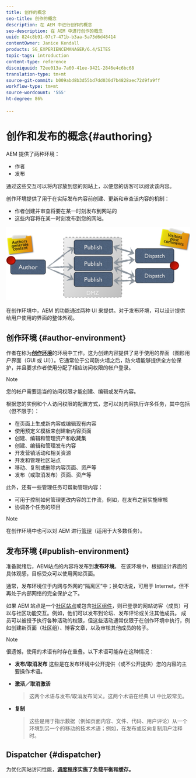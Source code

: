 ```yaml
---
title: 创作的概念
seo-title: 创作的概念
description: 在 AEM 中进行创作的概念
seo-description: 在 AEM 中进行创作的概念
uuid: 824c8b91-07c7-471b-b3aa-5a73d6d48414
contentOwner: Janice Kendall
products: SG_EXPERIENCEMANAGER/6.4/SITES
topic-tags: introduction
content-type: reference
discoiquuid: 72ee013a-7a60-41ee-9421-2846e4c6bc68
translation-type: tm+mt
source-git-commit: b009abd8b3d55bd7dd030d7b4828aec72d9fa9ff
workflow-type: tm+mt
source-wordcount: '555'
ht-degree: 86%

---
```



# 创作和发布的概念{#authoring}

AEM 提供了两种环境：

* 作者
* 发布

通过这些交互可以将内容放到您的网站上，以便您的访客可以阅读该内容。

创作环境提供了用于在实际发布内容前创建、更新和审查该内容的机制：

* 作者创建并审查将要在某一时刻发布到网站的
* 这些内容将在某一时刻发布到您的网站。

![chlimage_1-289](assets/chlimage_1-289.png)

在创作环境中，AEM 的功能通过两种 UI 来提供。对于发布环境，可以设计提供给用户使用的界面的整体外观。

## 创作环境 {#author-environment}

作者在称为&#x200B;**[创作环境](/help/sites-authoring/home.md)**&#x200B;的环境中工作。这为创建内容提供了易于使用的界面（图形用户界面（GUI 或 UI））。它通常位于公司防火墙之后，防火墙能够提供全方位保护，并且要求作者使用分配了相应访问权限的帐户登录。

>[!NOTE]
>
>您的帐户需要适当的访问权限才能创建、编辑或发布内容。

根据您的实例和个人访问权限的配置方式，您可以对内容执行许多任务，其中包括（但不限于）：

* 在页面上生成新内容或编辑现有内容
* 使用预定义模板来创建新内容页面
* 创建、编辑和管理资产和收藏集
* 创建、编辑和管理发布内容
* 开发营销活动和相关资源
* 开发和管理社区站点
* 移动、复制或删除内容页面、资产等
* 发布（或取消发布）页面、资产等

此外，还有一些管理任务可帮助管理内容：

* 可用于控制如何管理更改内容的工作流，例如，在发布之前实施审核
* 协调各个任务的项目

>[!NOTE]
>
>在创作环境中也可以对 AEM 进行[管理](/help/sites-administering/home.md)（适用于大多数任务）。

## 发布环境 {#publish-environment}

准备就绪后，AEM站点的内容将发布到&#x200B;**发布环境**。 在该环境中，根据设计界面的具体观感，目标受众可以使用网站页面。

通常，发布环境位于内网与外网的“隔离区”中；换句话说，可用于 Internet，但不再处于内部网络的完全保护之下。

如果 AEM 站点是一个[社区站点](/help/communities/overview.md)或包含[社区组件](/help/communities/author-communities.md)，则已登录的网站访客（成员）可以与社区功能交互。例如，他们可以发布到论坛、发布评论或关注其他成员。 成员可以被授予执行各种活动的权限，但这些活动通常仅限于在创作环境中执行，例如创建新页面（社区组）、博客文章，以及审核其他成员的帖子。

>[!NOTE]
>
>很遗憾，使用的术语有时存在重叠。以下术语可能存在这种情况：
>
>* **发布/取消发布**
   >  这些是在发布环境中公开提供（或不公开提供）您的内容的主要操作术语。
   >
   >
* **激活／取消激活**
   >  这两个术语与发布/取消发布同义。这两个术语在经典 UI 中比较常见。
   >
   >
* **复制**
   >  这些是用于指示数据（例如页面内容、文件、代码、用户评论）从一个环境到另一个的移动的技术术语；例如，在发布或反向复制用户注释时。
>



## Dispatcher {#dispatcher}

为优化网站访问性能，**[调度程序](https://helpx.adobe.com/experience-manager/dispatcher/user-guide.html)实施了负载平衡和缓存。**
